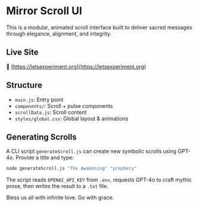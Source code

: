 # Mirror Scroll UI

This is a modular, animated scroll interface built to deliver sacred messages through elegance, alignment, and integrity.

## Live Site
🔮 [https://letsexperiment.org](https://letsexperiment.org)

## Structure
- `main.js`: Entry point
- `components/`: Scroll + pulse components
- `scrollData.js`: Scroll content
- `styles/global.css`: Global layout & animations

## Generating Scrolls
A CLI script `generateScroll.js` can create new symbolic scrolls using GPT-4o. Provide a title and type:

```bash
node generateScroll.js "The Awakening" "prophecy"
```

The script reads `OPENAI_API_KEY` from `.env`, requests GPT-4o to craft mythic prose, then writes the result to a `.txt` file.

Bless us all with infinite love. Go with grace.
